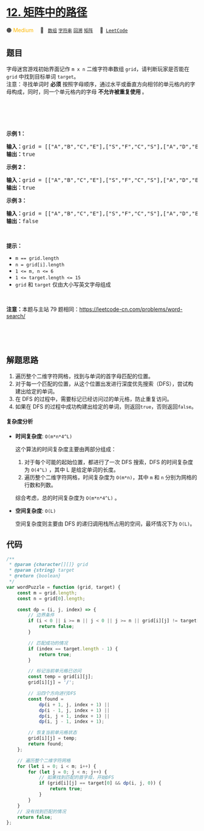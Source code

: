 # [12. 矩阵中的路径](https://leetcode.cn/problems/ju-zhen-zhong-de-lu-jing-lcof)

🟠 <font color=#ffb800>Medium</font>&emsp; 🔖&ensp; [`数组`](/tag/array.md) [`字符串`](/tag/string.md) [`回溯`](/tag/backtracking.md) [`矩阵`](/tag/matrix.md)&emsp; 🔗&ensp;[`LeetCode`](https://leetcode.cn/problems/ju-zhen-zhong-de-lu-jing-lcof)

## 题目

<p>字母迷宫游戏初始界面记作 <code>m x n</code> 二维字符串数组 <code>grid</code>，请判断玩家是否能在 <code>grid</code> 中找到目标单词 <code>target</code>。<br />
注意：寻找单词时 <strong>必须</strong> 按照字母顺序，通过水平或垂直方向相邻的单元格内的字母构成，同时，同一个单元格内的字母&nbsp;<strong>不允许被重复使用&nbsp;</strong>。</p>

<p>&nbsp;</p>

<p><img alt="" src="https://assets.leetcode.com/uploads/2020/11/04/word2.jpg" /></p>

<p>&nbsp;</p>

<p><strong>示例 1：</strong></p>

<pre>
<strong>输入：</strong>grid = [["A","B","C","E"],["S","F","C","S"],["A","D","E","E"]], target = "ABCCED"
<strong>输出：</strong>true
</pre>

<p><strong>示例 2：</strong></p>

<pre>
<strong>输入：</strong>grid = [["A","B","C","E"],["S","F","C","S"],["A","D","E","E"]], target = "SEE"
<strong>输出：</strong>true
</pre>

<p><strong>示例 3：</strong></p>

<pre>
<strong>输入：</strong>grid = [["A","B","C","E"],["S","F","C","S"],["A","D","E","E"]], target = "ABCB"
<strong>输出：</strong>false
</pre>

<p>&nbsp;</p>

<p><strong>提示：</strong></p>

<ul>
	<li><code>m == grid.length</code></li>
	<li><code>n = grid[i].length</code></li>
	<li><code>1 &lt;= m, n &lt;= 6</code></li>
	<li><code>1 &lt;= target.length &lt;= 15</code></li>
	<li><code>grid</code> 和 <code>target</code> 仅由大小写英文字母组成</li>
</ul>

<p>&nbsp;</p>

<p><strong>注意：</strong>本题与主站 79 题相同：<a href="https://leetcode-cn.com/problems/word-search/">https://leetcode-cn.com/problems/word-search/</a></p>

<p>&nbsp;</p>

<p>&nbsp;</p>


## 解题思路

1. 遍历整个二维字符网格，找到与单词的首字母匹配的位置。
2. 对于每一个匹配的位置，从这个位置出发进行深度优先搜索（DFS），尝试构建出给定的单词。
3. 在 DFS 的过程中，需要标记已经访问过的单元格，防止重复访问。
4. 如果在 DFS 的过程中成功构建出给定的单词，则返回`true`，否则返回`false`。

#### 复杂度分析

- **时间复杂度**: `O(m*n*4^L)`

  这个算法的时间复杂度主要由两部分组成：

  1. 对于每个可能的起始位置，都进行了一次 DFS 搜索，DFS 的时间复杂度为 `O(4^L)` ，其中 L 是给定单词的长度。
  2. 遍历整个二维字符网格，时间复杂度为 `O(m*n)`，其中 `m` 和 `n` 分别为网格的行数和列数。

  综合考虑，总的时间复杂度为 `O(m*n*4^L)` 。

- **空间复杂度**: `O(L)`

  空间复杂度则主要由 DFS 的递归调用栈所占用的空间，最坏情况下为 `O(L)`。

## 代码

```javascript
/**
 * @param {character[][]} grid
 * @param {string} target
 * @return {boolean}
 */
var wordPuzzle = function (grid, target) {
	const m = grid.length;
	const n = grid[0].length;

	const dp = (i, j, index) => {
		// 边界条件
		if (i < 0 || i >= m || j < 0 || j >= n || grid[i][j] != target[index]) {
			return false;
		}

		// 匹配成功的情况
		if (index == target.length - 1) {
			return true;
		}

		// 标记当前单元格已访问
		const temp = grid[i][j];
		grid[i][j] = '/';

		// 沿四个方向进行DFS
		const found =
			dp(i + 1, j, index + 1) ||
			dp(i - 1, j, index + 1) ||
			dp(i, j + 1, index + 1) ||
			dp(i, j - 1, index + 1);

		// 恢复当前单元格状态
		grid[i][j] = temp;
		return found;
	};

	// 遍历整个二维字符网格
	for (let i = 0; i < m; i++) {
		for (let j = 0; j < n; j++) {
			// 如果找到匹配的首字母，开始DFS
			if (grid[i][j] == target[0] && dp(i, j, 0)) {
				return true;
			}
		}
	}
	// 没有找到匹配的情况
	return false;
};
```
